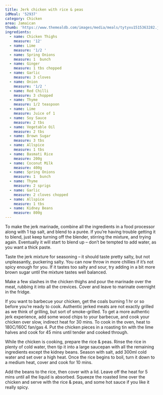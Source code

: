```yaml
---
title: Jerk chicken with rice & peas
idMeal: '52937'
category: Chicken
area: Jamaican
thumb: 'https://www.themealdb.com/images/media/meals/tytyxu1515363282.jpg'
ingredients:
  - name: Chicken Thighs
    measure: '12'
  - name: Lime
    measure: '1/2 '
  - name: Spring Onions
    measure: 1  bunch
  - name: Ginger
    measure: 1 tbs chopped
  - name: Garlic
    measure: 3 cloves
  - name: Onion
    measure: '1/2 '
  - name: Red Chilli
    measure: 3 chopped
  - name: Thyme
    measure: 1/2 teaspoon
  - name: Lime
    measure: Juice of 1
  - name: Soy Sauce
    measure: 2 tbs
  - name: Vegetable Oil
    measure: 2 tbs
  - name: Brown Sugar
    measure: 3 tbs
  - name: Allspice
    measure: 1 tbs
  - name: Basmati Rice
    measure: 200g
  - name: Coconut Milk
    measure: 400g
  - name: Spring Onions
    measure: 1  bunch
  - name: Thyme
    measure: 2 sprigs
  - name: Garlic
    measure: 2 cloves chopped
  - name: Allspice
    measure: 1 tbs
  - name: Kidney Beans
    measure: 800g
---
```

To make the jerk marinade, combine all the ingredients in a food processor along with 1 tsp salt, and blend to a purée. If you’re having trouble getting it to blend, just keep turning off the blender, stirring the mixture, and trying again. Eventually it will start to blend up – don’t be tempted to add water, as you want a thick paste.

Taste the jerk mixture for seasoning – it should taste pretty salty, but not unpleasantly, puckering salty. You can now throw in more chillies if it’s not spicy enough for you. If it tastes too salty and sour, try adding in a bit more brown sugar until the mixture tastes well balanced.

Make a few slashes in the chicken thighs and pour the marinade over the meat, rubbing it into all the crevices. Cover and leave to marinate overnight in the fridge.

If you want to barbecue your chicken, get the coals burning 1 hr or so before you’re ready to cook. Authentic jerked meats are not exactly grilled as we think of grilling, but sort of smoke-grilled. To get a more authentic jerk experience, add some wood chips to your barbecue, and cook your chicken over slow, indirect heat for 30 mins. To cook in the oven, heat to 180C/160C fan/gas 4. Put the chicken pieces in a roasting tin with the lime halves and cook for 45 mins until tender and cooked through.

While the chicken is cooking, prepare the rice & peas. Rinse the rice in plenty of cold water, then tip it into a large saucepan with all the remaining ingredients except the kidney beans. Season with salt, add 300ml cold water and set over a high heat. Once the rice begins to boil, turn it down to a medium heat, cover and cook for 10 mins.

Add the beans to the rice, then cover with a lid. Leave off the heat for 5 mins until all the liquid is absorbed. Squeeze the roasted lime over the chicken and serve with the rice & peas, and some hot sauce if you like it really spicy.
